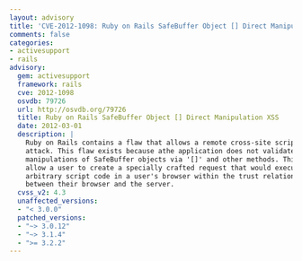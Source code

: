 ```yaml
---
layout: advisory
title: 'CVE-2012-1098: Ruby on Rails SafeBuffer Object [] Direct Manipulation XSS'
comments: false
categories:
- activesupport
- rails
advisory:
  gem: activesupport
  framework: rails
  cve: 2012-1098
  osvdb: 79726
  url: http://osvdb.org/79726
  title: Ruby on Rails SafeBuffer Object [] Direct Manipulation XSS
  date: 2012-03-01
  description: |
    Ruby on Rails contains a flaw that allows a remote cross-site scripting (XSS)
    attack. This flaw exists because athe application does not validate direct
    manipulations of SafeBuffer objects via '[]' and other methods. This may
    allow a user to create a specially crafted request that would execute
    arbitrary script code in a user's browser within the trust relationship
    between their browser and the server.
  cvss_v2: 4.3
  unaffected_versions:
  - "< 3.0.0"
  patched_versions:
  - "~> 3.0.12"
  - "~> 3.1.4"
  - ">= 3.2.2"
---
```

